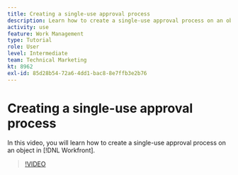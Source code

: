 ```yaml
---
title: Creating a single-use approval process
description: Learn how to create a single-use approval process on an object in [!DNL  Workfront].
activity: use
feature: Work Management
type: Tutorial
role: User
level: Intermediate
team: Technical Marketing
kt: 8962
exl-id: 85d28b54-72a6-4dd1-bac8-8e7ffb3e2b76
---
```

# Creating a single-use approval process

In this video, you will learn how to create a single-use approval process on an object in [!DNL  Workfront].

>[!VIDEO](https://video.tv.adobe.com/v/335225/?quality=12)

<!---
learn more URLS
Approval process overview
--->
